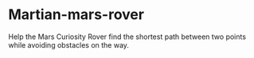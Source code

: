 # Martian-mars-rover
Help the Mars Curiosity Rover find the shortest path between two points while avoiding obstacles on the way.

